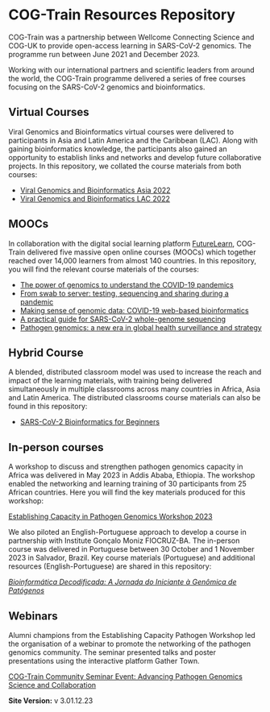# COG-Train Resources Repository

COG-Train was a partnership between Wellcome Connecting Science and COG-UK to provide open-access learning in SARS-CoV-2 genomics. The programme run between June 2021 and December 2023. 

Working with our international partners and scientific leaders from around the world, the COG-Train programme delivered a series of free courses focusing on the SARS-CoV-2 genomics and bioinformatics.

## Virtual Courses

Viral Genomics and Bioinformatics virtual courses were delivered to participants in Asia and Latin America and the Caribbean (LAC). Along with gaining bioinformatics knowledge, the participants also gained an opportunity to establish links and networks and develop future collaborative projects. In this repository, we collated the course materials from both courses:

* [Viral Genomics and Bioinformatics Asia 2022](https://wcscourses.github.io/COG-Train_Resources/vbioinfasia.html)              
* [Viral Genomics and Bioinformatics LAC 2022](https://wcscourses.github.io/COG-Train_Resources/vbioinflac.html)         

## MOOCs

In collaboration with the digital social learning platform [FutureLearn](https://www.futurelearn.com/), COG-Train delivered five massive open online courses (MOOCs) which together reached over 14,000 learners from almost 140 countries. In this repository, you will find the relevant course materials of the courses:

* [The power of genomics to understand the COVID-19 pandemics](https://wcscourses.github.io/COG-Train_Resources/power_of_genomics_home.html)        
* [From swab to server: testing, sequencing and sharing during a pandemic](https://wcscourses.github.io/COG-Train_Resources/swab_to_server_home.html)     
* [Making sense of genomic data: COVID-19 web-based bioinformatics](https://wcscourses.github.io/COG-Train_Resources/making_sense_home.html)       
* [A practical guide for SARS-CoV-2 whole-genome sequencing](https://wcscourses.github.io/COG-Train_Resources/practical_guide_home.html)              
* [Pathogen genomics: a new era in global health surveillance and strategy](https://wcscourses.github.io/COG-Train_Resources/pathogen_genomics_home.html)            

## Hybrid Course

A blended, distributed classroom model was used to increase the reach and impact of the learning materials, with training being delivered simultaneously in multiple classrooms across many countries in Africa, Asia and Latin America. The distributed classrooms course materials can also be found in this repository:

* [SARS-CoV-2 Bioinformatics for Beginners](https://wcscourses.github.io/COG-Train_Resources/scvo2b4b.html)

## In-person courses

A workshop to discuss and strengthen pathogen genomics capacity in Africa was delivered in May 2023 in Addis Ababa, Ethiopia. The workshop enabled the networking and learning training of 30 participants from 25 African countries. Here you will find the key materials produced for this workshop:

[Establishing Capacity in Pathogen Genomics Workshop 2023](https://wcscourses.github.io/COG-Train_Resources/ECPG.html)

We also piloted an English-Portuguese approach to develop a course in partnership with Institute Gonçalo Moniz FIOCRUZ-BA. The in-person course was delivered in Portuguese between 30 October and 1 November 2023 in Salvador, Brazil. Key course materials (Portuguese) and additional resources (English-Portuguese)  are shared in this repository:


_[Bioinformática Decodificada: A Jornada do Iniciante à Genômica de Patógenos](https://wcscourses.github.io/COG-Train_Resources/IGM_B4B.html)_

## Webinars

Alumni champions from the Establishing Capacity Pathogen Workshop led the organisation of a webinar to promote the networking of the pathogen genomics community. The seminar presented talks and poster presentations using the interactive platform Gather Town.

[COG-Train Community Seminar Event: Advancing Pathogen Genomics Science and Collaboration](https://wcscourses.github.io/COG-Train_Resources/Community.html)

**Site Version:**
v 3.01.12.23



